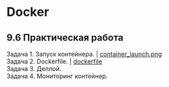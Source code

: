 # Docker
## 9.6 Практическая работа

Задача 1. Запуск контейнера. | [container_launch.png](https://github.com/wafflelios/Python-Advanced/blob/main/mod9/container_launch.png)<br>
Задача 2. Dockerfile. | [dockerfile](https://github.com/wafflelios/Python-Advanced/tree/main/mod9/dockerfile)<br>
Задача 3. Деплой.<br>
Задача 4. Мониторинг контейнер.
